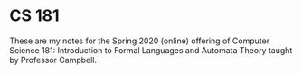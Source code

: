 # CS 181

These are my notes for the Spring 2020 (online) offering of Computer Science 181: Introduction to Formal Languages and Automata Theory taught by Professor Campbell.

